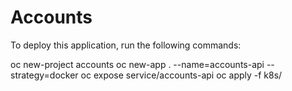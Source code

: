 # Accounts

To deploy this application, run the following commands:

oc new-project accounts
oc new-app . --name=accounts-api --strategy=docker
oc expose service/accounts-api
oc apply -f k8s/
